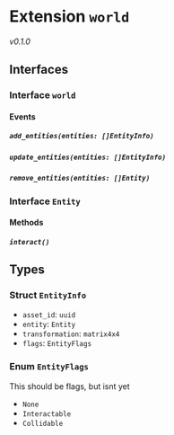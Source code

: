 # Extension `world`
*v0.1.0*


## Interfaces
### Interface `world`

#### Events
##### `add_entities(entities: []EntityInfo)`

##### `update_entities(entities: []EntityInfo)`

##### `remove_entities(entities: []Entity)`

### Interface `Entity`

#### Methods
##### `interact()`

## Types
### Struct `EntityInfo`

- `asset_id`: `uuid`
- `entity`: `Entity`
- `transformation`: `matrix4x4`
- `flags`: `EntityFlags`
### Enum `EntityFlags`
 This should be flags, but isnt yet 
- `None`
- `Interactable`
- `Collidable`
